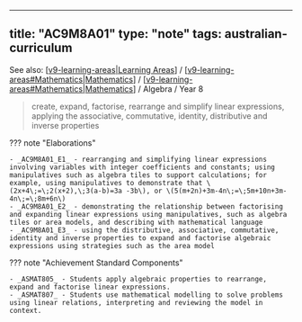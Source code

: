 
---
title: "AC9M8A01"
type: "note"
tags: australian-curriculum
---

See also: [[v9-learning-areas|Learning Areas]] / [[v9-learning-areas#Mathematics|Mathematics]] / [[v9-learning-areas#Mathematics|Mathematics]] / Algebra / Year 8

> create, expand, factorise, rearrange and simplify linear expressions, applying the associative, commutative, identity, distributive and inverse properties

??? note "Elaborations"

	- _AC9M8A01_E1_ - rearranging and simplifying linear expressions involving variables with integer coefficients and constants; using manipulatives such as algebra tiles to support calculations; for example, using manipulatives to demonstrate that \(2x+4\;=\;2(x+2),\;3(a-b)=3a -3b\), or \(5(m+2n)+3m-4n\;=\;5m+10n+3m-4n\;=\;8m+6n\)
	- _AC9M8A01_E2_ - demonstrating the relationship between factorising and expanding linear expressions using manipulatives, such as algebra tiles or area models, and describing with mathematical language
	- _AC9M8A01_E3_ - using the distributive, associative, commutative, identity and inverse properties to expand and factorise algebraic expressions using strategies such as the area model
??? note "Achievement Standard Components"

	- _ASMAT805_ - Students apply algebraic properties to rearrange, expand and factorise linear expressions.
	- _ASMAT807_ - Students use mathematical modelling to solve problems using linear relations, interpreting and reviewing the model in context.

[//begin]: # "Autogenerated link references for markdown compatibility"
[v9-learning-areas|Learning Areas]: ../v9-learning-areas "Learning Areas"
[v9-learning-areas#Mathematics|Mathematics]: ../v9-learning-areas "Learning Areas"
[//end]: # "Autogenerated link references"
